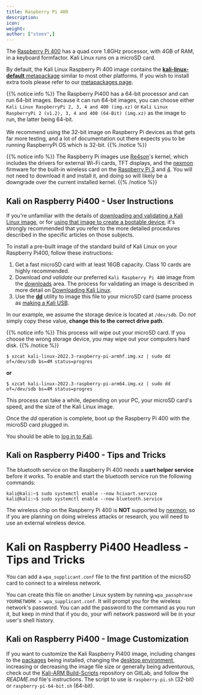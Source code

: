 ```yaml
---
title: Raspberry Pi 400
description:
icon:
weight:
author: ["steev",]
---
```


The [Raspberry Pi 400](https://www.raspberrypi.org/products/raspberry-pi-400/) has a quad core 1.8GHz processor, with 4GB of RAM, in a keyboard formfactor. Kali Linux runs on a microSD card.

By default, the Kali Linux Raspberry Pi 400 image contains the [**kali-linux-default** metapackage](/docs/general-use/metapackages/) similar to most other platforms. If you wish to install extra tools please refer to our [metapackages page](/docs/general-use/metapackages/).

{{% notice info %}}
The Raspberry Pi400 has a 64-bit processor and can run 64-bit images.
Because it can run 64-bit images, you can choose either `Kali Linux RaspberryPi 2, 3, 4 and 400 (img.xz)` or `Kali Linux RaspberryPi 2 (v1.2), 3, 4 and 400 (64-Bit) (img.xz)` as the image to run, the latter being 64-bit.<br />
<br />
We recommend using the 32-bit image on Raspberry Pi devices as that gets far more testing, and a lot of documentation out there expects you to be running RaspberryPi OS which is 32-bit.
{{% /notice %}}

{{% notice info %}}
The Raspberry Pi images use [Re4son](https://twitter.com/re4sonkernel)'s kernel, which includes the drivers for external Wi-Fi cards, TFT displays, and the [nexmon](https://github.com/seemoo-lab/nexmon) firmware for the built-in wireless card on the [Raspberry Pi 3](/docs/arm/raspberry-pi-3/) and [4](/docs/arm/raspberry-pi-4/). You will not need to download it and install it, and doing so will likely be a downgrade over the current installed kernel.
{{% /notice %}}

## Kali on Raspberry Pi400 - User Instructions

If you're unfamiliar with the details of [downloading and validating a Kali Linux image](/docs/introduction/download-official-kali-linux-images/), or for [using that image to create a bootable device](/docs/usb/live-usb-install-with-windows/), it's strongly recommended that you refer to the more detailed procedures described in the specific articles on those subjects.

To install a pre-built image of the standard build of Kali Linux on your Raspberry Pi400, follow these instructions:

1. Get a fast microSD card with at least 16GB capacity. Class 10 cards are highly recommended.
2. Download _and validate_ our preferred `Kali Raspberry Pi 400` image from the [downloads](/get-kali/) area. The process for validating an image is described in more detail on [Downloading Kali Linux](/docs/introduction/download-official-kali-linux-images/).
3. Use the **[dd](https://packages.debian.org/testing/dd)** utility to image this file to your microSD card (same process as [making a Kali USB](/docs/usb/live-usb-install-with-windows/).

In our example, we assume the storage device is located at `/dev/sdb`. Do _not_ simply copy these value, **change this to the correct drive path**.

{{% notice info %}}
This process will wipe out your microSD card. If you choose the wrong storage device, you may wipe out your computers hard disk.
{{% /notice %}}

```console
$ xzcat kali-linux-2022.3-raspberry-pi-armhf.img.xz | sudo dd of=/dev/sdb bs=4M status=progres
```

**or**

```console
$ xzcat kali-linux-2022.3-raspberry-pi-arm64.img.xz | sudo dd of=/dev/sdb bs=4M status=progres
```

This process can take a while, depending on your PC, your microSD card's speed, and the size of the Kali Linux image.

Once the _dd_ operation is complete, boot up the Raspberry Pi 400 with the microSD card plugged in.

You should be able to [log in to Kali](/docs/introduction/default-credentials/).

## Kali on Raspberry Pi400 - Tips and Tricks

The bluetooth service on the Raspberry Pi 400 needs a **uart helper service** before it works. To enable and start the bluetooth service run the following commands:

```console
kali@kali:~$ sudo systemctl enable --now hciuart.service
kali@kali:~$ sudo systemctl enable --now bluetooth.service
```

The wireless chip on the Raspberry Pi 400 is **NOT** supported by [nexmon](https://github.com/seemoo-lab/nexmon), so if you are planning on doing wireless attacks or research, you will need to use an external wireless device.

# Kali on Raspberry Pi400 Headless - Tips and Tricks

You can add a `wpa_supplicant.conf` file to the first partition of the microSD card to connect to a wireless network.

You can create this file on another Linux system by running `wpa_passphrase YOURNETWORK > wpa_supplicant.conf`. It will prompt you for the wireless network's password. You can add the password to the command as you run it, but keep in mind that if you do, your wifi network password will be in your user's shell history.

## Kali on Raspberry Pi400 - Image Customization

If you want to customize the Kali Raspberry Pi400 image, including changes to the [packages](/docs/general-use/metapackages/) being installed, changing the [desktop environment](/docs/general-use/switching-desktop-environments/), increasing or decreasing the image file size or generally being adventurous, check out the [Kali-ARM Build-Scripts](https://gitlab.com/kalilinux/build-scripts/kali-arm) repository on GitLab, and follow the _README.md_ file's instructions. The script to use is `raspberry-pi.sh` (32-bit) or `raspberry-pi-64-bit.sh` (64-bit).
